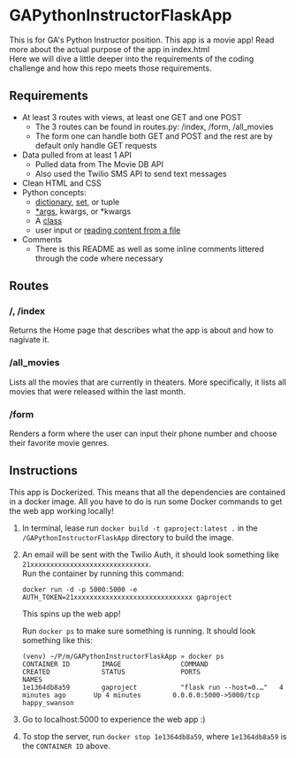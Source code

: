 # GAPythonInstructorFlaskApp
This is for GA's Python Instructor position. 
This app is a movie app! Read more about the actual purpose of the app in index.html<br>
Here we will dive a little deeper into the requirements of the coding challenge and how this repo meets those requirements.

## Requirements
- At least 3 routes with views, at least one GET and one POST
    - The 3 routes can be found in routes.py: /index, /form, /all_movies
    - The form one can handle both GET and POST and the rest are by default only handle GET requests
- Data pulled from at least 1 API
    - Pulled data from The Movie DB API 
    - Also used the Twilio SMS API to send text messages
- Clean HTML and CSS
- Python concepts:
    - [dictionary](/gaproject/util.py#L9), [set](/gaproject/__init__.py#L60), or tuple
    - [*args](/gaproject/__init__.py#L126), kwargs, or *kwargs
    - A [class](/gaproject/models)
    - user input or [reading content from a file](/gaproject/util.py)
- Comments
    - There is this README as well as some inline comments littered through the code where necessary
    
## Routes
### /, /index
Returns the Home page that describes what the app is about and how to nagivate it.
### /all_movies
Lists all the movies that are currently in theaters. More specifically, it lists all movies that were released within the last month.
### /form
Renders a form where the user can input their phone number and choose their favorite movie genres.

## Instructions
This app is Dockerized. This means that all the dependencies are contained in a docker image. 
All you have to do is run some Docker commands to get the web app working locally!
1. In terminal, lease run `docker build -t gaproject:latest .` in the `/GAPythonInstructorFlaskApp` directory to build the image.
2. An email will be sent with the Twilio Auth, it should look something like `21xxxxxxxxxxxxxxxxxxxxxxxxxxxxxx`.    
    Run the container by running this command: 
    ```
    docker run -d -p 5000:5000 -e AUTH_TOKEN=21xxxxxxxxxxxxxxxxxxxxxxxxxxxxxx gaproject
    ```    
    This spins up the web app!     
    
    Run `docker ps` to make sure something is running. It should look something like this:
    ```
    (venv) ~/P/m/GAPythonInstructorFlaskApp » docker ps
    CONTAINER ID        IMAGE               COMMAND                  CREATED             STATUS              PORTS                    NAMES
    1e1364db8a59        gaproject           "flask run --host=0.…"   4 minutes ago       Up 4 minutes        0.0.0.0:5000->5000/tcp   happy_swanson
    ```
3. Go to localhost:5000 to experience the web app :)
4. To stop the server, run `docker stop 1e1364db8a59`, where `1e1364db8a59` is the `CONTAINER ID` above.
